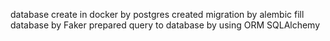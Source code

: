 database create in docker by postgres
created migration by alembic
fill database by Faker
prepared query to database by using ORM SQLAlchemy